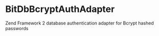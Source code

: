 BitDbBcryptAuthAdapter
======================

Zend Framework 2 database authentication adapter for Bcrypt hashed passwords
